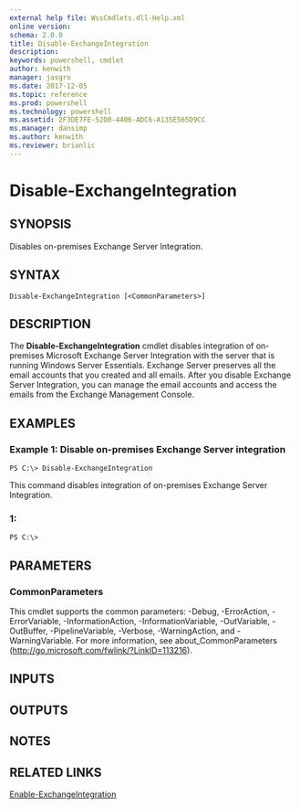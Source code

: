 ```yaml
---
external help file: WssCmdlets.dll-Help.xml
online version: 
schema: 2.0.0
title: Disable-ExchangeIntegration
description: 
keywords: powershell, cmdlet
author: kenwith
manager: jasgro
ms.date: 2017-12-05
ms.topic: reference
ms.prod: powershell
ms.technology: powershell
ms.assetid: 2F3DE7FE-52D0-4406-ADC6-A135E565D9CC
ms.manager: dansimp
ms.author: kenwith
ms.reviewer: brianlic
---
```


# Disable-ExchangeIntegration

## SYNOPSIS
Disables on-premises Exchange Server Integration.

## SYNTAX

```
Disable-ExchangeIntegration [<CommonParameters>]
```

## DESCRIPTION
The **Disable-ExchangeIntegration** cmdlet disables integration of on-premises Microsoft Exchange Server Integration with the server that is running Windows Server Essentials.
Exchange Server preserves all the email accounts that you created  and all emails.
After you disable Exchange Server Integration, you can manage the email accounts and access the emails from the Exchange Management Console.

## EXAMPLES

### Example 1: Disable on-premises Exchange Server integration
```
PS C:\> Disable-ExchangeIntegration
```

This command disables integration of on-premises Exchange Server Integration.

### 1:
```
PS C:\>
```

## PARAMETERS

### CommonParameters
This cmdlet supports the common parameters: -Debug, -ErrorAction, -ErrorVariable, -InformationAction, -InformationVariable, -OutVariable, -OutBuffer, -PipelineVariable, -Verbose, -WarningAction, and -WarningVariable. For more information, see about_CommonParameters (http://go.microsoft.com/fwlink/?LinkID=113216).

## INPUTS

## OUTPUTS

## NOTES

## RELATED LINKS

[Enable-ExchangeIntegration](./Enable-ExchangeIntegration.md)

